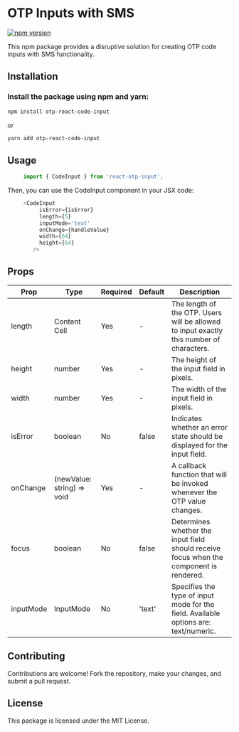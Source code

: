 # OTP Inputs with SMS

[![npm version](https://badge.fury.io/js/otp-react-code-input.svg)](https://badge.fury.io/js/otp-react-code-input)

This npm package provides a disruptive solution for creating OTP code inputs with SMS functionality.

## Installation

### Install the package using npm and yarn:

```bash
npm install otp-react-code-input
```

or

```bash
yarn add otp-react-code-input
```
## Usage
 
```javascript
     import { CodeInput } from 'react-otp-input';
```
Then, you can use the CodeInput component in your JSX code:

```javascript
     <CodeInput
          isError={isError}
          length={5}
          inputMode='text'
          onChange={handleValue}
          width={64}
          height={64}
        />
```

## Props 

| Prop  | Type | Required | Default | Description |
| ------------- | ------------- | ------------- | ------------- | ------------- |
| length  | Content Cell  | Yes | - | The length of the OTP. Users will be allowed to input exactly this number of characters. |
| height  | number  | Yes | - | The height of the input field in pixels. |
| width  | number  | Yes | - | The width of the input field in pixels. |
| isError  | boolean  | No | false | Indicates whether an error state should be displayed for the input field. |
| onChange  | (newValue: string) => void  | Yes | - | A callback function that will be invoked whenever the OTP value changes. |
| focus  | boolean  | No | false | Determines whether the input field should receive focus when the component is rendered. | 
| inputMode  | InputMode | No | 'text' | Specifies the type of input mode for the field. Available options are: text/numeric. |


## Contributing
Contributions are welcome! Fork the repository, make your changes, and submit a pull request.


## License
This package is licensed under the MIT License.

